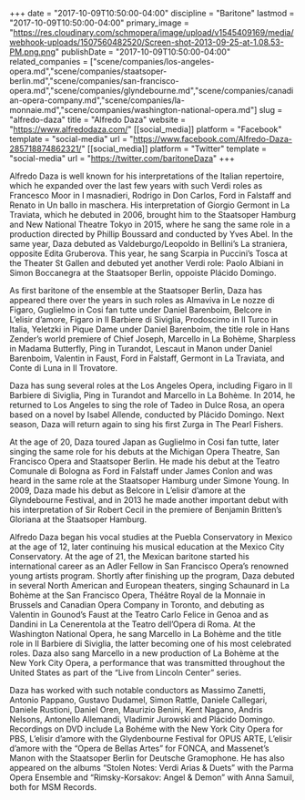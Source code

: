 +++
date = "2017-10-09T10:50:00-04:00"
discipline = "Baritone"
lastmod = "2017-10-09T10:50:00-04:00"
primary_image = "https://res.cloudinary.com/schmopera/image/upload/v1545409169/media/webhook-uploads/1507560482520/Screen-shot-2013-09-25-at-1.08.53-PM.png.png"
publishDate = "2017-10-09T10:50:00-04:00"
related_companies = ["scene/companies/los-angeles-opera.md","scene/companies/staatsoper-berlin.md","scene/companies/san-francisco-opera.md","scene/companies/glyndebourne.md","scene/companies/canadian-opera-company.md","scene/companies/la-monnaie.md","scene/companies/washington-national-opera.md"]
slug = "alfredo-daza"
title = "Alfredo Daza"
website = "https://www.alfredodaza.com/"
[[social_media]]
platform = "Facebook"
template = "social-media"
url = "https://www.facebook.com/Alfredo-Daza-285718874862321/"
[[social_media]]
platform = "Twitter"
template = "social-media"
url = "https://twitter.com/baritoneDaza"
+++

Alfredo Daza is well known for his interpretations of the Italian repertoire, which he expanded over the last few years with such Verdi roles as Francesco Moor in I masnadieri, Rodrigo in Don Carlos, Ford in Falstaff and Renato in Un ballo in maschera. His interpretation of Giorgio Germont in La Traviata, which he debuted in 2006, brought him to the Staatsoper Hamburg and New National Theatre Tokyo in 2015, where he sang the same role in a production directed by Phillip Boussard and conducted by Yves Abel. In the same year, Daza debuted as Valdeburgo/Leopoldo in Bellini’s La straniera, opposite Edita Gruberova. This year, he sang Scarpia in Puccini’s Tosca at the Theater St Gallen and debuted yet another Verdi role: Paolo Albiani in Simon Boccanegra at the Staatsoper Berlin, oppoiste Plácido Domingo.

As first baritone of the ensemble at the Staatsoper Berlin, Daza has appeared there over the years in such roles as Almaviva in Le nozze di Figaro, Guglielmo in Cosi fan tutte under Daniel Barenboim, Belcore in L’elisir d’amore, Figaro in Il Barbiere di Siviglia, Prodoscimo in Il Turco in Italia, Yeletzki in Pique Dame under Daniel Barenboim, the title role in Hans Zender’s world premiere of Chief Joseph, Marcello in La Bohème, Sharpless in Madama Butterfly, Ping in Turandot, Lescaut in Manon under Daniel Barenboim, Valentin in Faust, Ford in Falstaff, Germont in La Traviata, and Conte di Luna in Il Trovatore.

Daza has sung several roles at the Los Angeles Opera, including Figaro in Il Barbiere di Siviglia, Ping in Turandot and Marcello in La Bohème. In 2014, he returned to Los Angeles to sing the role of Tadeo in Dulce Rosa, an opera based on a novel by Isabel Allende, conducted by Plácido Domingo. Next season, Daza will return again to sing his first Zurga in The Pearl Fishers.

At the age of 20, Daza toured Japan as Guglielmo in Cosi fan tutte, later singing the same role for his debuts at the Michigan Opera Theatre, San Francisco Opera and Staatsoper Berlin. He made his debut at the Teatro Comunale di Bologna as Ford in Falstaff under James Conlon and was heard in the same role at the Staatsoper Hamburg under Simone Young. In 2009, Daza made his debut as Belcore in L’elisir d’amore at the Glyndebourne Festival, and in 2013 he made another important debut with his interpretation of Sir Robert Cecil in the premiere of Benjamin Britten’s Gloriana at the Staatsoper Hamburg.

Alfredo Daza began his vocal studies at the Puebla Conservatory in Mexico at the age of 12, later continuing his musical education at the Mexico City Conservatory. At the age of 21, the Mexican baritone started his international career as an Adler Fellow in San Francisco Opera’s renowned young artists program. Shortly after finishing up the program, Daza debuted in several North American and European theaters, singing Schaunard in La Bohème at the San Francisco Opera, Théâtre Royal de la Monnaie in Brussels and Canadian Opera Company in Toronto, and debuting as Valentin in Gounod’s Faust at the Teatro Carlo Felice in Genoa and as Dandini in La Cenerentola at the Teatro dell’Opera di Roma. At the Washington National Opera, he sang Marcello in La Bohème and the title role in Il Barbiere di Siviglia, the latter becoming one of his most celebrated roles. Daza also sang Marcello in a new production of La Bohème at the New York City Opera, a performance that was transmitted throughout the United States as part of the “Live from Lincoln Center” series.

Daza has worked with such notable conductors as Massimo Zanetti, Antonio Pappano, Gustavo Dudamel, Simon Rattle, Daniele Callegari, Daniele Rustioni, Daniel Oren, Maurizio Benini, Kent Nagano, Andris Nelsons, Antonello Allemandi, Vladimir Jurowski and Plácido Domingo. Recordings on DVD include La Bohéme with the New York City Opera for PBS, L’elisir d’amore with the Glydenbourne Festival for OPUS ARTE, L’elisir d’amore with the “Opera de Bellas Artes” for FONCA, and Massenet’s Manon with the Staatsoper Berlin for Deutsche Gramophone. He has also appeared on the albums “Stolen Notes: Verdi Arias & Duets” with the Parma Opera Ensemble and “Rimsky-Korsakov: Angel & Demon” with Anna Samuil, both for MSM Records.
